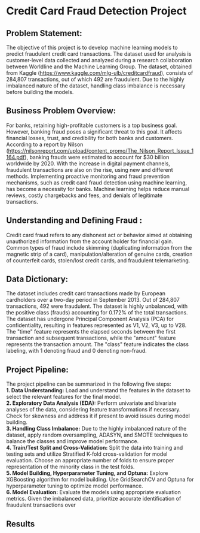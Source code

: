 # Credit Card Fraud Detection Project

## Problem Statement:  
The objective of this project is to develop machine learning models to predict fraudulent credit card transactions. The dataset used for analysis is customer-level data collected and analyzed during a research collaboration between Worldline and the Machine Learning Group. The dataset, obtained from Kaggle (https://www.kaggle.com/mlg-ulb/creditcardfraud), consists of 284,807 transactions, out of which 492 are fraudulent. Due to the highly imbalanced nature of the dataset, handling class imbalance is necessary before building the models.

## Business Problem Overview:  
For banks, retaining high-profitable customers is a top business goal. However, banking fraud poses a significant threat to this goal. It affects financial losses, trust, and credibility for both banks and customers. According to a report by Nilson (https://nilsonreport.com/upload/content_promo/The_Nilson_Report_Issue_1164.pdf), banking frauds were estimated to account for $30 billion worldwide by 2020. With the increase in digital payment channels, fraudulent transactions are also on the rise, using new and different methods. Implementing proactive monitoring and fraud prevention mechanisms, such as credit card fraud detection using machine learning, has become a necessity for banks. Machine learning helps reduce manual reviews, costly chargebacks and fees, and denials of legitimate transactions.

## Understanding and Defining Fraud :    
Credit card fraud refers to any dishonest act or behavior aimed at obtaining unauthorized information from the account holder for financial gain. Common types of fraud include skimming (duplicating information from the magnetic strip of a card), manipulation/alteration of genuine cards, creation of counterfeit cards, stolen/lost credit cards, and fraudulent telemarketing.

## Data Dictionary:  
  
The dataset includes credit card transactions made by European cardholders over a two-day period in September 2013. Out of 284,807 transactions, 492 were fraudulent. The dataset is highly unbalanced, with the positive class (frauds) accounting for 0.172% of the total transactions. The dataset has undergone Principal Component Analysis (PCA) for confidentiality, resulting in features represented as V1, V2, V3, up to V28. The "time" feature represents the elapsed seconds between the first transaction and subsequent transactions, while the "amount" feature represents the transaction amount. The "class" feature indicates the class labeling, with 1 denoting fraud and 0 denoting non-fraud.

## Project Pipeline:  

The project pipeline can be summarized in the following five steps:    
**1. Data Understanding:** Load and understand the features in the dataset to select the relevant features for the final model.  
**2. Exploratory Data Analysis (EDA):** Perform univariate and bivariate analyses of the data, considering feature transformations if necessary. Check for skewness and address it if present to avoid issues during model building.  
**3. Handling Class Imbalance:** Due to the highly imbalanced nature of the dataset, apply random oversampling, ADASYN, and SMOTE techniques to balance the classes and improve model performance.  
**4. Train/Test Split and Cross-Validation:** Split the data into training and testing sets and utilize Stratified K-fold cross-validation for model evaluation. Choose an appropriate number of folds to ensure proper representation of the minority class in the test folds.  
**5. Model Building, Hyperparameter Tuning, and Optuna:** Explore XGBoosting algorithm for model building. Use GridSearchCV and Optuna for hyperparameter tuning to optimize model performance.  
**6. Model Evaluation:** Evaluate the models using appropriate evaluation metrics. Given the imbalanced data, prioritize accurate identification of fraudulent transactions over

## Results

